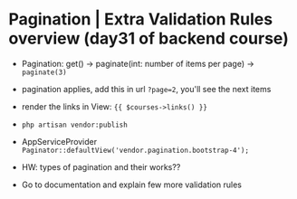 # Pagination | Extra Validation Rules overview (day31 of backend course)

-   Pagination: get() -> paginate(int: number of items per page) -> `paginate(3)`
-   pagination applies, add this in url `?page=2`, you'll see the next items
-   render the links in View: `{{ $courses->links() }}`

-   `php artisan vendor:publish`
-   AppServiceProvider `Paginator::defaultView('vendor.pagination.bootstrap-4');`

-   HW: types of pagination and their works??

-   Go to documentation and explain few more validation rules